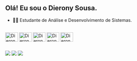 ## Olá! Eu sou o Dierony Sousa.
- 👨‍💻 Estudante de Análise e Desenvolvimento de Sistemas.

<div style="display: inline_block"><br>
  <img align="center" alt="Dierony-Python" height="30" width="40" src="https://cdn.jsdelivr.net/gh/devicons/devicon/icons/python/python-original.svg" />
  <img align="center" alt="Dierony-Html5" height="30" width="40" src="https://cdn.jsdelivr.net/gh/devicons/devicon/icons/html5/html5-original.svg" />
  <img align="center" alt="Dierony-Css3" height="30" width="40" src="https://cdn.jsdelivr.net/gh/devicons/devicon/icons/css3/css3-original.svg" />
  <img align="center" alt="Dierony-Javascript" height="30" width="40" src="https://cdn.jsdelivr.net/gh/devicons/devicon/icons/javascript/javascript-original.svg" />
  <img align="center" alt="Dierony-Java" height="30" width="40" src="https://cdn.jsdelivr.net/gh/devicons/devicon/icons/java/java-original.svg" />
</div>

##

<div>
<a href="https://www.linkedin.com/in/dierony-sousa/" target="_blank"> <img src="https://img.shields.io/badge/LinkedIn-0077B5?style=for-the-badge&logo=linkedin&logoColor=white" target="_blank"></a>
  <a href="https://twitter.com/dieronysousa" target="_blank"> <img src="https://img.shields.io/badge/Twitter-1DA1F2?style=for-the-badge&logo=twitter&logoColor=white" target="_blank"></a>
  <a href = "mailto:dieronysousa@gmail.com"> <img src="https://img.shields.io/badge/Gmail-D14836?style=for-the-badge&logo=gmail&logoColor=white" target="_blank"></a>
</div>
